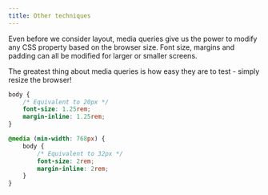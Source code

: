 ```yaml
---
title: Other techniques
---
```


<div class="panels">
<div>

Even before we consider layout, media queries give us the power to modify any CSS property based on the browser size. Font size, margins and padding can all be modified for larger or smaller screens.

The greatest thing about media queries is how easy they are to test - simply resize the browser!

</div>
<div>

```css
body {
    /* Equivalent to 20px */
    font-size: 1.25rem;
    margin-inline: 1.25rem;
}

@media (min-width: 768px) {
    body {
        /* Equivalent to 32px */
        font-size: 2rem;
        margin-inline: 2rem;
    }
}
```

</div>
</div>
